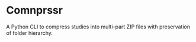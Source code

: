 # Comnprssr
A Python CLI to compress studies into multi-part ZIP files with preservation of folder hierarchy.
